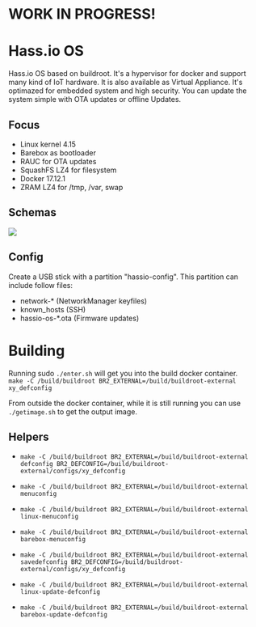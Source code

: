 # WORK IN PROGRESS!

# Hass.io OS
Hass.io OS based on buildroot. It's a hypervisor for docker and support many kind of IoT hardware. It is also available as Virtual Appliance. It's optimazed for embedded system and high security. You can update the system simple with OTA updates or offline Updates.

## Focus
- Linux kernel 4.15
- Barebox as bootloader
- RAUC for OTA updates
- SquashFS LZ4 for filesystem
- Docker 17.12.1
- ZRAM LZ4 for /tmp, /var, swap

## Schemas
![](misc/hassio-os-partition.png?raw=true)

## Config

Create a USB stick with a partition "hassio-config". This partition can include follow files:

- network-* (NetworkManager keyfiles)
- known_hosts (SSH)
- hassio-os-*.ota (Firmware updates)

# Building
Running sudo `./enter.sh` will get you into the build docker container.   
`make -C /build/buildroot BR2_EXTERNAL=/build/buildroot-external xy_defconfig`

From outside the docker container, while it is still running you can use `./getimage.sh` to get the output image.

## Helpers

- `make -C /build/buildroot BR2_EXTERNAL=/build/buildroot-external defconfig BR2_DEFCONFIG=/build/buildroot-external/configs/xy_defconfig`
- `make -C /build/buildroot BR2_EXTERNAL=/build/buildroot-external menuconfig`
- `make -C /build/buildroot BR2_EXTERNAL=/build/buildroot-external linux-menuconfig`
- `make -C /build/buildroot BR2_EXTERNAL=/build/buildroot-external barebox-menuconfig`

- `make -C /build/buildroot BR2_EXTERNAL=/build/buildroot-external savedefconfig BR2_DEFCONFIG=/build/buildroot-external/configs/xy_defconfig`
- `make -C /build/buildroot BR2_EXTERNAL=/build/buildroot-external linux-update-defconfig`
- `make -C /build/buildroot BR2_EXTERNAL=/build/buildroot-external barebox-update-defconfig`
